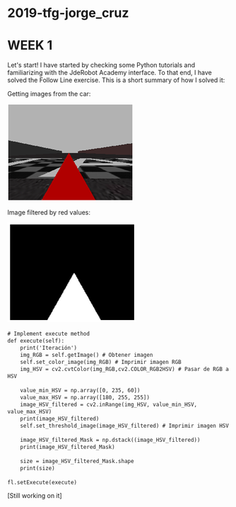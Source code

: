 # 2019-tfg-jorge_cruz

# WEEK 1
Let's start! I have started by checking some Python tutorials and familiarizing with the JdeRobot Academy interface. To that end, I have solved the Follow Line exercise. This is a short summary of how I solved it:

Getting images from the car:

![img](/docs/[FL]Camera_RGB.png)

Image filtered by red values:

![img](/docs/[FL]Camera_HSV.png)

```
# Implement execute method
def execute(self):
    print('Iteración')
    img_RGB = self.getImage() # Obtener imagen
    self.set_color_image(img_RGB) # Imprimir imagen RGB
    img_HSV = cv2.cvtColor(img_RGB,cv2.COLOR_RGB2HSV) # Pasar de RGB a HSV
    
    value_min_HSV = np.array([0, 235, 60])
    value_max_HSV = np.array([180, 255, 255])
    image_HSV_filtered = cv2.inRange(img_HSV, value_min_HSV, value_max_HSV)
    print(image_HSV_filtered)
    self.set_threshold_image(image_HSV_filtered) # Imprimir imagen HSV
    
    image_HSV_filtered_Mask = np.dstack((image_HSV_filtered))
    print(image_HSV_filtered_Mask)

    size = image_HSV_filtered_Mask.shape
    print(size)
    
fl.setExecute(execute)
````
[Still working on it]
